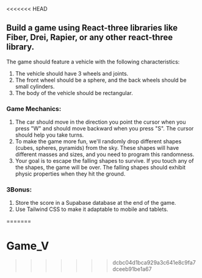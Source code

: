 <<<<<<< HEAD
## Build a game using React-three libraries like Fiber, Drei, Rapier, or any other react-three library. 

The game should feature a vehicle with the following characteristics:
1. The vehicle should have 3 wheels and joints.
2. The front wheel should be a sphere, and the back wheels should be small cylinders.
3. The body of the vehicle should be rectangular.

### Game Mechanics:
1. The car should move in the direction you point the cursor when you press "W" and should move backward when you press "S". The cursor should help you take turns.
2. To make the game more fun, we'll randomly drop different shapes (cubes, spheres, pyramids) from the sky. These shapes will have different masses and sizes, and you need to program this randomness.
3. Your goal is to escape the falling shapes to survive. If you touch any of the shapes, the game will be over.
The falling shapes should exhibit physic properties when they hit the ground.

### 3Bonus:
1. Store the score in a Supabase database at the end of the game.
2. Use Tailwind CSS to make it adaptable to mobile and tablets.

=======
# Game_V
>>>>>>> dcbc04d1bca929a3c641e8c9fa7dceeb91be1a67
